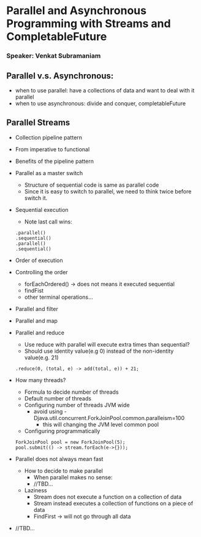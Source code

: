 # Parallel and Asynchronous Programming with Streams and CompletableFuture 
### Speaker: Venkat Subramaniam

## Parallel v.s. Asynchronous:
* when to use parallel: have a collections of data and want to deal with it parallel
* when to use asynchronous: divide and conquer, completableFuture

## Parallel Streams
* Collection pipeline pattern
* From imperative to functional
* Benefits of the pipeline pattern
* Parallel as a master switch
    * Structure of sequential code is same as parallel code
	* Since it is easy to switch to parallel, we need to think twice before switch it.
* Sequential execution
	* Note last call wins:
	```
    .parallel()
	.sequential()
	.parallel()
	.sequential()
    ```
	
* Order of execution
* Controlling the order
	* forEachOrdered() -> does not means it executed sequential
	* findFist
	* other terminal operations...
* Parallel and filter
* Parallel and map
* Parallel and reduce
	* Use reduce with parallel will execute extra times than sequential?
	* Should use identity value(e.g 0) instead of the non-identity value(e.g. 21)
	```
    .reduce(0, (total, e) -> add(total, e)) + 21;
    ```
* How many threads?
	* Formula to decide number of threads
	* Default number of threads
	* Configuring number of threads JVM wide
		* avoid using -Djava.util.concurrent.ForkJoinPool.common.paralleism=100
			* this will changing the JVM level common pool
	* Configuring programmatically
	```
    ForkJoinPool pool = new ForkJoinPool(5);
    pool.submit(() -> stream.forEach(e->{}));
    ```	
* Parallel does not always mean fast
	* How to decide to make parallel
		* When parallel makes no sense: 
		* //TBD...
    * Laziness
        * Stream does not execute a function on a collection of data
        * Stream instead executes a collection of functions on a piece of data
        * FindFirst -> will not go through all data

* //TBD...








